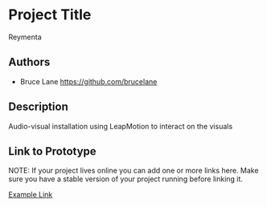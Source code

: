 # Project Title
Reymenta

## Authors
- Bruce Lane https://github.com/brucelane

## Description
Audio-visual installation using LeapMotion to interact on the visuals

## Link to Prototype
NOTE: If your project lives online you can add one or more links here. Make sure you have a stable version of your project running before linking it.

[Example Link](https://www.facebook.com/reymentavisuals "Facebook page")

